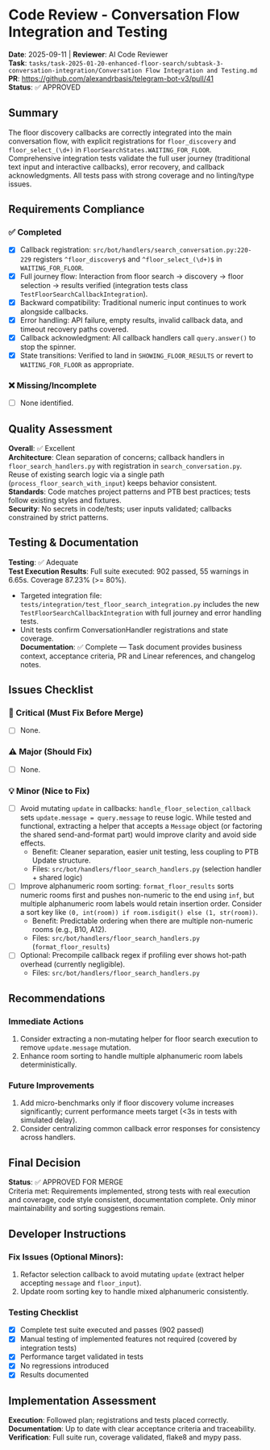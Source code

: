 # Code Review - Conversation Flow Integration and Testing

**Date**: 2025-09-11 | **Reviewer**: AI Code Reviewer  
**Task**: `tasks/task-2025-01-20-enhanced-floor-search/subtask-3-conversation-integration/Conversation Flow Integration and Testing.md`  
**PR**: https://github.com/alexandrbasis/telegram-bot-v3/pull/41  
**Status**: ✅ APPROVED

## Summary
The floor discovery callbacks are correctly integrated into the main conversation flow, with explicit registrations for `floor_discovery` and `floor_select_(\d+)` in `FloorSearchStates.WAITING_FOR_FLOOR`. Comprehensive integration tests validate the full user journey (traditional text input and interactive callbacks), error recovery, and callback acknowledgments. All tests pass with strong coverage and no linting/type issues.

## Requirements Compliance
### ✅ Completed
- [x] Callback registration: `src/bot/handlers/search_conversation.py:220-229` registers `^floor_discovery$` and `^floor_select_(\d+)$` in `WAITING_FOR_FLOOR`.
- [x] Full journey flow: Interaction from floor search → discovery → floor selection → results verified (integration tests class `TestFloorSearchCallbackIntegration`).
- [x] Backward compatibility: Traditional numeric input continues to work alongside callbacks.
- [x] Error handling: API failure, empty results, invalid callback data, and timeout recovery paths covered.
- [x] Callback acknowledgment: All callback handlers call `query.answer()` to stop the spinner.
- [x] State transitions: Verified to land in `SHOWING_FLOOR_RESULTS` or revert to `WAITING_FOR_FLOOR` as appropriate.

### ❌ Missing/Incomplete
- [ ] None identified.

## Quality Assessment
**Overall**: ✅ Excellent  
**Architecture**: Clean separation of concerns; callback handlers in `floor_search_handlers.py` with registration in `search_conversation.py`. Reuse of existing search logic via a single path (`process_floor_search_with_input`) keeps behavior consistent.  
**Standards**: Code matches project patterns and PTB best practices; tests follow existing styles and fixtures.  
**Security**: No secrets in code/tests; user inputs validated; callbacks constrained by strict patterns.

## Testing & Documentation
**Testing**: ✅ Adequate  
**Test Execution Results**: Full suite executed: 902 passed, 55 warnings in 6.65s. Coverage 87.23% (>= 80%).  
 - Targeted integration file: `tests/integration/test_floor_search_integration.py` includes the new `TestFloorSearchCallbackIntegration` with full journey and error handling tests.  
 - Unit tests confirm ConversationHandler registrations and state coverage.  
**Documentation**: ✅ Complete — Task document provides business context, acceptance criteria, PR and Linear references, and changelog notes.

## Issues Checklist

### 🚨 Critical (Must Fix Before Merge)
- [ ] None.

### ⚠️ Major (Should Fix)
- [ ] None.

### 💡 Minor (Nice to Fix)
- [ ] Avoid mutating `update` in callbacks: `handle_floor_selection_callback` sets `update.message = query.message` to reuse logic. While tested and functional, extracting a helper that accepts a `Message` object (or factoring the shared send-and-format part) would improve clarity and avoid side effects.  
  - Benefit: Cleaner separation, easier unit testing, less coupling to PTB Update structure.  
  - Files: `src/bot/handlers/floor_search_handlers.py` (selection handler + shared logic)
- [ ] Improve alphanumeric room sorting: `format_floor_results` sorts numeric rooms first and pushes non-numeric to the end using `inf`, but multiple alphanumeric room labels would retain insertion order. Consider a sort key like `(0, int(room)) if room.isdigit() else (1, str(room))`.  
  - Benefit: Predictable ordering when there are multiple non-numeric rooms (e.g., B10, A12).  
  - Files: `src/bot/handlers/floor_search_handlers.py` (`format_floor_results`)
- [ ] Optional: Precompile callback regex if profiling ever shows hot-path overhead (currently negligible).  
  - Files: `src/bot/handlers/floor_search_handlers.py`

## Recommendations
### Immediate Actions
1. Consider extracting a non-mutating helper for floor search execution to remove `update.message` mutation.
2. Enhance room sorting to handle multiple alphanumeric room labels deterministically.

### Future Improvements
1. Add micro-benchmarks only if floor discovery volume increases significantly; current performance meets target (<3s in tests with simulated delay).
2. Consider centralizing common callback error responses for consistency across handlers.

## Final Decision
**Status**: ✅ APPROVED FOR MERGE  
Criteria met: Requirements implemented, strong tests with real execution and coverage, code style consistent, documentation complete. Only minor maintainability and sorting suggestions remain.

## Developer Instructions
### Fix Issues (Optional Minors):
1. Refactor selection callback to avoid mutating `update` (extract helper accepting `message` and `floor_input`).
2. Update room sorting key to handle mixed alphanumeric consistently.

### Testing Checklist
- [x] Complete test suite executed and passes (902 passed)
- [x] Manual testing of implemented features not required (covered by integration tests)
- [x] Performance target validated in tests
- [x] No regressions introduced
- [x] Results documented

## Implementation Assessment
**Execution**: Followed plan; registrations and tests placed correctly.  
**Documentation**: Up to date with clear acceptance criteria and traceability.  
**Verification**: Full suite run, coverage validated, flake8 and mypy pass.

